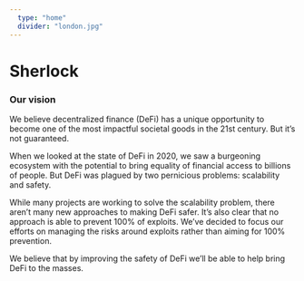 ```yaml
---
  type: "home"
  divider: "london.jpg"
---
```


# Sherlock

### Our vision
We believe decentralized finance (DeFi) has a unique opportunity to become one of the most impactful societal goods in the 21st century. But it’s not guaranteed.

When we looked at the state of DeFi in 2020, we saw a burgeoning ecosystem with the potential to bring equality of financial access to billions of people. But DeFi was plagued by two pernicious problems: scalability and safety.

While many projects are working to solve the scalability problem, there aren’t many new approaches to making DeFi safer. It’s also clear that no approach is able to prevent 100% of exploits. We’ve decided to focus our efforts on managing the risks around exploits rather than aiming for 100% prevention.

We believe that by improving the safety of DeFi we’ll be able to help bring DeFi to the masses.
